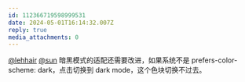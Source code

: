 ```yaml
---
id: 112366719598999531
date: 2024-05-01T16:14:32.007Z
reply: true
media_attachments: 0
---
```


[@lehhair](https://misskey.lehhair.net/@lehhair) [@sun](https://ow3.cn/users/sun) 暗黑模式的适配还需要改进，如果系统不是 prefers-color-scheme: dark，点击切换到 dark mode，这个色块切换不过去。

